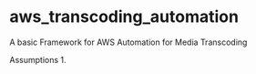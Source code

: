 # aws_transcoding_automation
A basic Framework for AWS Automation for Media Transcoding


Assumptions
1.  
